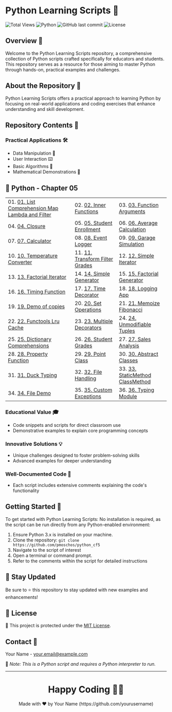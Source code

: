 # Python Learning Scripts 🐍

![Total Views](https://views.whatilearened.today/views/github/yourusername/python-educational-scripts.svg) ![Python](https://img.shields.io/badge/language-Python-blue.svg) ![GitHub last commit](https://img.shields.io/github/last-commit/pmoschos/python_cf5) ![License](https://img.shields.io/badge/license-MIT-green.svg)

## Overview 🌟
Welcome to the Python Learning Scripts repository, a comprehensive collection of Python scripts crafted specifically for educators and students. This repository serves as a resource for those aiming to master Python through hands-on, practical examples and challenges.

## About the Repository 📖
Python Learning Scripts offers a practical approach to learning Python by focusing on real-world applications and coding exercises that enhance understanding and skill development.

## Repository Contents 📂
### Practical Applications 🛠️
- Data Manipulation 🔢
- User Interaction ⌨️
- Basic Algorithms 🔄
- Mathematical Demonstrations 📏

## 🐍 Python - Chapter 05

<table>
  <tr>
    <td>01. <a href="https://github.com/pmoschos/python_cf5/tree/main/chapter05/01.%20List%20Comprehension%20Map%20Lambda%20and%20Filter" title="List Comprehension Map Lambda and Filter">01. List Comprehension Map Lambda and Filter</a></td>
	<td>02. <a href="https://github.com/pmoschos/python_cf5/tree/main/chapter05/02.%20Inner%20Functions" title="Inner Functions.">02. Inner Functions</a></td>
	<td>03. <a href="https://github.com/pmoschos/python_cf5/tree/main/chapter05/03.%20Function%20Arguments" title="03. Function Arguments">03. Function Arguments</a></td>
  </tr>
  <tr>
	<td>04. <a href="https://github.com/pmoschos/python_cf5/tree/main/chapter05/04.%20Closure" title="04. Closure">04. Closure</a></td>
	<td>05. <a href="https://github.com/pmoschos/python_cf5/tree/main/chapter05/05.%20Student%20Enrollment" title="05. Student Enrollment">05. Student Enrollment</a></td>
	<td>06. <a href="https://github.com/pmoschos/python_cf5/tree/main/chapter05/06.%20Average%20Calculation" title="06. Average Calculation">06. Average Calculation</a></td>
  </tr>
  <tr>
  	<td>07. <a href="https://github.com/pmoschos/python_cf5/tree/main/chapter05/07.%20Calculator" title="07. Calculator">07. Calculator</a></td>
	<td>08. <a href="https://github.com/pmoschos/python_cf5/tree/main/chapter05/08.%20Event%20Logger" title="08. Event Logger.">08. Event Logger</a></td>
	<td>09. <a href="https://github.com/pmoschos/python_cf5/tree/main/chapter05/09.%20Garage%20Simulation" title="09. Garage Simulation">09. Garage Simulation</a></td>
  </tr>
  <tr>
  	<td>10. <a href="https://github.com/pmoschos/python_cf5/tree/main/chapter05/10.%20Temperature%20Converter" title="10. Temperature Converter">10. Temperature Converter</a></td>
	<td>11. <a href="https://github.com/pmoschos/python_cf5/tree/main/chapter05/11.%20Transform%20Filter%20Grades" title="11. Transform Filter Grades">11. Transform Filter Grades</a></td>
	<td>12. <a href="https://github.com/pmoschos/python_cf5/tree/main/chapter05/12.%20Simple%20Iterator" title="12. Simple Iterator">12. Simple Iterator</a></td>
  </tr>
  <tr>
  	<td>13. <a href="https://github.com/pmoschos/python_cf5/tree/main/chapter05/13.%20Factorial%20Iterator" title="13. Factorial Iterator">13. Factorial Iterator</a></td>
	<td>14. <a href="https://github.com/pmoschos/python_cf5/tree/main/chapter05/14.%20Simple%20Generator" title="14. Simple Generator">14. Simple Generator</a></td>
	<td>15. <a href="https://github.com/pmoschos/python_cf5/tree/main/chapter05/15.%20Factorial%20Generator" title="15. Factorial Generator">15. Factorial Generator</a></td>
  </tr>
  <tr>
  	<td>16. <a href="https://github.com/pmoschos/python_cf5/tree/main/chapter05/16.%20Timing%20Function" title="16. Timing Function">16. Timing Function</a></td>
	<td>17. <a href="https://github.com/pmoschos/python_cf5/tree/main/chapter05/17.%20Time%20Decorator" title="17. Time Decorator">17. Time Decorator</a></td>
	<td>18. <a href="https://github.com/pmoschos/python_cf5/tree/main/chapter05/18.%20Logging%20App" title="18. Logging App">18. Logging App</a></td>
  </tr>
  <tr>
    <td>19. <a href="https://github.com/pmoschos/python_cf5/tree/main/chapter05/19.%20Demo%20of%20copies" title="19. Demo of copies">19. Demo of copies</a></td>
	<td>20. <a href="https://github.com/pmoschos/python_cf5/tree/main/chapter05/20.%20Set%20Operations" title="20. Set Operations">20. Set Operations</a></td>
	<td>21. <a href="https://github.com/pmoschos/python_cf5/tree/main/chapter05/21.%20Memoize%20Fibonacci" title="21. Memoize Fibonacci">21. Memoize Fibonacci</a></td>
  </tr>
  <tr>
	<td>22. <a href="https://github.com/pmoschos/python_cf5/tree/main/chapter05/22.%20Functools%20Lru%20Cache" title="22. Functools Lru Cache">22. Functools Lru Cache</a></td>
	<td>23. <a href="https://github.com/pmoschos/python_cf5/tree/main/chapter05/23.%20Multiple%20Decorators" title="23. Multiple Decorators">23. Multiple Decorators</a></td>
	<td>24. <a href="https://github.com/pmoschos/python_cf5/tree/main/chapter05/24.%20Unmodifiable%20Tuples" title="24. Unmodifiable Tuples">24. Unmodifiable Tuples</a></td>
  </tr>
  <tr>
  	<td>25. <a href="https://github.com/pmoschos/python_cf5/tree/main/chapter05/25.%20Dictionary%20Comprehensions" title="25. Dictionary Comprehensions">25. Dictionary Comprehensions</a></td>
	<td>26. <a href="https://github.com/pmoschos/python_cf5/tree/main/chapter05/26.%20Student%20Grades" title="26. Student Grades">26. Student Grades</a></td>
	<td>27. <a href="https://github.com/pmoschos/python_cf5/tree/main/chapter05/27.%20Sales%20Analysis" title="27. Sales Analysis">27. Sales Analysis</a></td>
  </tr>
  <tr>
  	<td>28. <a href="https://github.com/pmoschos/python_cf5/tree/main/chapter05/28.%20Property%20Function" title="28. Property Function">28. Property Function</a></td>
	<td>29. <a href="https://github.com/pmoschos/python_cf5/tree/main/chapter05/29.%20Point%20Class" title="29. Point Class">29. Point Class</a></td>
	<td>30. <a href="https://github.com/pmoschos/python_cf5/tree/main/chapter05/30.%20Abstract%20Classes" title="30. Abstract Classes">30. Abstract Classes</a></td>
  </tr>
  <tr>
  	<td>31. <a href="https://github.com/pmoschos/python_cf5/tree/main/chapter05/31.%20Duck%20Typing" title="31. Duck Typing">31. Duck Typing</a></td>
	<td>32. <a href="https://github.com/pmoschos/python_cf5/tree/main/chapter05/32.%20File%20Handling" title="32. File Handling">32. File Handling</a></td>
	<td>33. <a href="https://github.com/pmoschos/python_cf5/tree/main/chapter05/33.%20StaticMethod%20ClassMethod" title="33. StaticMethod ClassMethod">33. StaticMethod ClassMethod</a></td>
  </tr>
  <tr>
  	<td>34. <a href="https://github.com/pmoschos/python_cf5/tree/main/chapter05/34.%20File%20Demo" title="34. File Demo">34. File Demo</a></td>
	<td>35. <a href="https://github.com/pmoschos/python_cf5/tree/main/chapter05/35.%20Custom%20Exceptions" title="35. Custom Exceptions">35. Custom Exceptions</a></td>
	<td>36. <a href="https://github.com/pmoschos/python_cf5/tree/main/chapter05/36.%20Typing%20Module" title="36. Typing Module">36. Typing Module</a></td>
  </tr>
</table>

### Educational Value 🎓
- Code snippets and scripts for direct classroom use
- Demonstrative examples to explain core programming concepts

### Innovative Solutions 💡
- Unique challenges designed to foster problem-solving skills
- Advanced examples for deeper understanding

### Well-Documented Code 📄
- Each script includes extensive comments explaining the code's functionality

## Getting Started 🚀
To get started with Python Learning Scripts:
No installation is required, as the script can be run directly from any Python-enabled environment:
1. Ensure Python 3.x is installed on your machine.
2. Clone the repository: `git clone https://github.com/pmoschos/python_cf5`
3. Navigate to the script of interest
4. Open a terminal or command prompt.
5. Refer to the comments within the script for detailed instructions

## 📢 Stay Updated

Be sure to ⭐ this repository to stay updated with new examples and enhancements!

## 📄 License
🔐 This project is protected under the [MIT License](https://mit-license.org/).

## Contact 📧
Your Name - your.email@example.com

🔗 *Note: This is a Python script and requires a Python interpreter to run.*

---
<h1 align=center>Happy Coding 👨‍💻 </h1>

<p align="center">
  Made with ❤️ by Your Name (https://github.com/yourusername)
</p>
